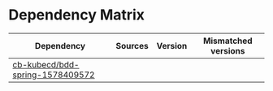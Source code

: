 # Dependency Matrix

Dependency | Sources | Version | Mismatched versions
---------- | ------- | ------- | -------------------
[cb-kubecd/bdd-spring-1578409572](https://github.com/cb-kubecd/bdd-spring-1578409572.git) |  | []() | 
